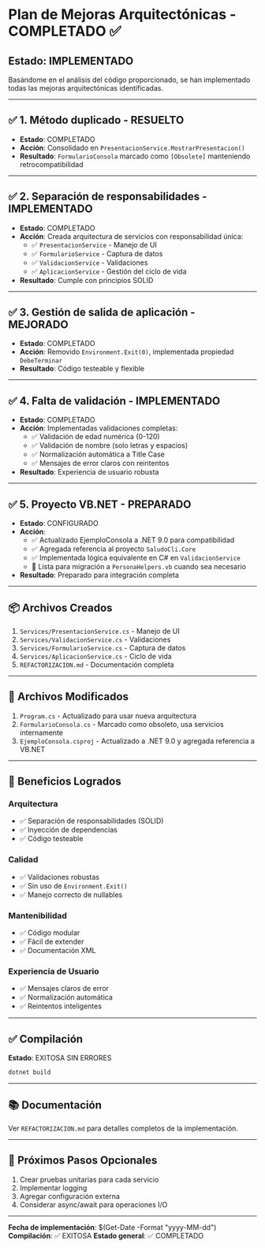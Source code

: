 ﻿# Plan de Mejoras Arquitectónicas - COMPLETADO ✅

## Estado: IMPLEMENTADO

Basándome en el análisis del código proporcionado, se han implementado todas las mejoras arquitectónicas identificadas.

---

## ✅ 1. Método duplicado - RESUELTO
- **Estado**: COMPLETADO
- **Acción**: Consolidado en `PresentacionService.MostrarPresentacion()`
- **Resultado**: `FormularioConsola` marcado como `[Obsolete]` manteniendo retrocompatibilidad

---

## ✅ 2. Separación de responsabilidades - IMPLEMENTADO
- **Estado**: COMPLETADO
- **Acción**: Creada arquitectura de servicios con responsabilidad única:
  - ✅ `PresentacionService` - Manejo de UI
  - ✅ `FormularioService` - Captura de datos
  - ✅ `ValidacionService` - Validaciones
  - ✅ `AplicacionService` - Gestión del ciclo de vida
- **Resultado**: Cumple con principios SOLID

---

## ✅ 3. Gestión de salida de aplicación - MEJORADO
- **Estado**: COMPLETADO
- **Acción**: Removido `Environment.Exit(0)`, implementada propiedad `DebeTerminar`
- **Resultado**: Código testeable y flexible

---

## ✅ 4. Falta de validación - IMPLEMENTADO
- **Estado**: COMPLETADO
- **Acción**: Implementadas validaciones completas:
  - ✅ Validación de edad numérica (0-120)
  - ✅ Validación de nombre (solo letras y espacios)
  - ✅ Normalización automática a Title Case
  - ✅ Mensajes de error claros con reintentos
- **Resultado**: Experiencia de usuario robusta

---

## ✅ 5. Proyecto VB.NET - PREPARADO
- **Estado**: CONFIGURADO
- **Acción**: 
  - ✅ Actualizado EjemploConsola a .NET 9.0 para compatibilidad
  - ✅ Agregada referencia al proyecto `SaludoCli.Core`
  - ✅ Implementada lógica equivalente en C# en `ValidacionService`
  - 🔄 Lista para migración a `PersonaHelpers.vb` cuando sea necesario
- **Resultado**: Preparado para integración completa

---

## 📦 Archivos Creados

1. `Services/PresentacionService.cs` - Manejo de UI
2. `Services/ValidacionService.cs` - Validaciones
3. `Services/FormularioService.cs` - Captura de datos
4. `Services/AplicacionService.cs` - Ciclo de vida
5. `REFACTORIZACION.md` - Documentación completa

---

## 📝 Archivos Modificados

1. `Program.cs` - Actualizado para usar nueva arquitectura
2. `FormularioConsola.cs` - Marcado como obsoleto, usa servicios internamente
3. `EjemploConsola.csproj` - Actualizado a .NET 9.0 y agregada referencia a VB.NET

---

## 🎯 Beneficios Logrados

### Arquitectura
- ✅ Separación de responsabilidades (SOLID)
- ✅ Inyección de dependencias
- ✅ Código testeable

### Calidad
- ✅ Validaciones robustas
- ✅ Sin uso de `Environment.Exit()`
- ✅ Manejo correcto de nullables

### Mantenibilidad
- ✅ Código modular
- ✅ Fácil de extender
- ✅ Documentación XML

### Experiencia de Usuario
- ✅ Mensajes claros de error
- ✅ Normalización automática
- ✅ Reintentos inteligentes

---

## ✅ Compilación

**Estado**: EXITOSA SIN ERRORES

```bash
dotnet build
```

---

## 📚 Documentación

Ver `REFACTORIZACION.md` para detalles completos de la implementación.

---

## 🚀 Próximos Pasos Opcionales

1. Crear pruebas unitarias para cada servicio
2. Implementar logging
3. Agregar configuración externa
4. Considerar async/await para operaciones I/O

---

**Fecha de implementación**: $(Get-Date -Format "yyyy-MM-dd")
**Compilación**: ✅ EXITOSA
**Estado general**: ✅ COMPLETADO
